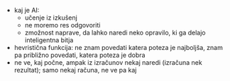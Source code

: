 - kaj je AI:
	- učenje iz izkušenj
	- ne moremo res odgovoriti
	- zmožnost naprave, da lahko naredi neko opravilo, ki ga delajo inteligentna bitja
- hevristična funkcija: ne znam povedati katera poteza je najboljša, znam pa približno povedati, katera poteza je dobra
- ne ve, kaj počne, ampak iz izračunov nekaj naredi (izračuna nek rezultat); samo nekaj računa, ne ve pa kaj

